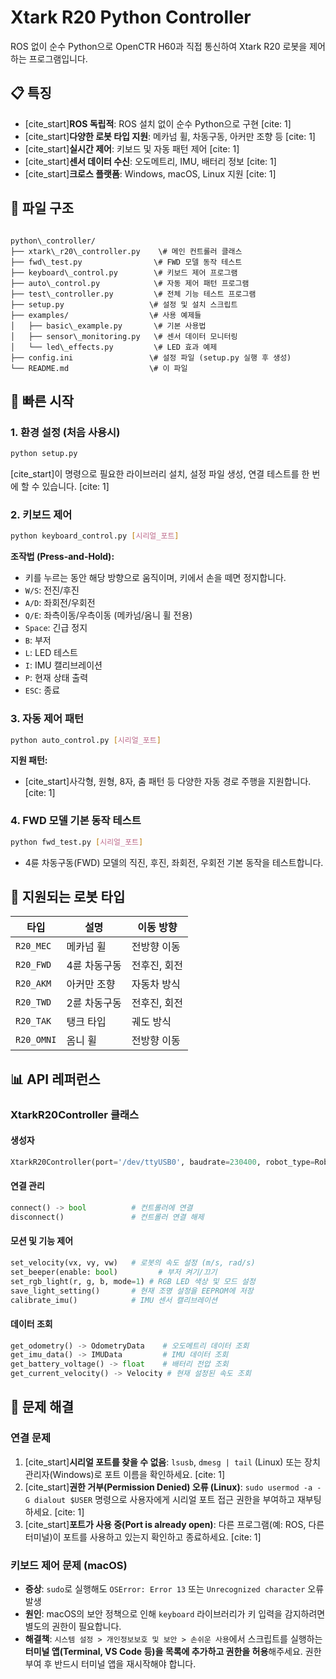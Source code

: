 # Xtark R20 Python Controller

ROS 없이 순수 Python으로 OpenCTR H60과 직접 통신하여 Xtark R20 로봇을 제어하는 프로그램입니다.

## 📋 특징

- [cite_start]**ROS 독립적**: ROS 설치 없이 순수 Python으로 구현 [cite: 1]
- [cite_start]**다양한 로봇 타입 지원**: 메카넘 휠, 차동구동, 아커만 조향 등 [cite: 1]
- [cite_start]**실시간 제어**: 키보드 및 자동 패턴 제어 [cite: 1]
- [cite_start]**센서 데이터 수신**: 오도메트리, IMU, 배터리 정보 [cite: 1]
- [cite_start]**크로스 플랫폼**: Windows, macOS, Linux 지원 [cite: 1]

## 📁 파일 구조

```

python\_controller/
├── xtark\_r20\_controller.py    \# 메인 컨트롤러 클래스
├── fwd\_test.py                \# FWD 모델 동작 테스트
├── keyboard\_control.py        \# 키보드 제어 프로그램
├── auto\_control.py            \# 자동 제어 패턴 프로그램
├── test\_controller.py         \# 전체 기능 테스트 프로그램
├── setup.py                   \# 설정 및 설치 스크립트
├── examples/                  \# 사용 예제들
│   ├── basic\_example.py       \# 기본 사용법
│   ├── sensor\_monitoring.py   \# 센서 데이터 모니터링
│   └── led\_effects.py         \# LED 효과 예제
├── config.ini                 \# 설정 파일 (setup.py 실행 후 생성)
└── README.md                  \# 이 파일

````

## 🚀 빠른 시작

### 1. 환경 설정 (처음 사용시)

```bash
python setup.py
````

[cite\_start]이 명령으로 필요한 라이브러리 설치, 설정 파일 생성, 연결 테스트를 한 번에 할 수 있습니다. [cite: 1]

### 2\. 키보드 제어

```bash
python keyboard_control.py [시리얼_포트]
```

**조작법 (Press-and-Hold):**

  - 키를 누르는 동안 해당 방향으로 움직이며, 키에서 손을 떼면 정지합니다.
  - `W/S`: 전진/후진
  - `A/D`: 좌회전/우회전
  - `Q/E`: 좌측이동/우측이동 (메카넘/옴니 휠 전용)
  - `Space`: 긴급 정지
  - `B`: 부저
  - `L`: LED 테스트
  - `I`: IMU 캘리브레이션
  - `P`: 현재 상태 출력
  - `ESC`: 종료

### 3\. 자동 제어 패턴

```bash
python auto_control.py [시리얼_포트]
```

**지원 패턴:**

  - [cite\_start]사각형, 원형, 8자, 춤 패턴 등 다양한 자동 경로 주행을 지원합니다. [cite: 1]

### 4\. FWD 모델 기본 동작 테스트

```bash
python fwd_test.py [시리얼_포트]
```

  - 4륜 차동구동(FWD) 모델의 직진, 후진, 좌회전, 우회전 기본 동작을 테스트합니다.

## 🤖 지원되는 로봇 타입

| 타입      | 설명         | 이동 방향     |
| --------- | ------------ | ------------- |
| `R20_MEC` | 메카넘 휠    | 전방향 이동   |
| `R20_FWD` | 4륜 차동구동 | 전후진, 회전  |
| `R20_AKM` | 아커만 조향  | 자동차 방식   |
| `R20_TWD` | 2륜 차동구동 | 전후진, 회전  |
| `R20_TAK` | 탱크 타입    | 궤도 방식     |
| `R20_OMNI`| 옴니 휠      | 전방향 이동   |

## 📊 API 레퍼런스

### XtarkR20Controller 클래스

#### 생성자

```python
XtarkR20Controller(port='/dev/ttyUSB0', baudrate=230400, robot_type=RobotType.R20_MEC)
```

#### 연결 관리

```python
connect() -> bool          # 컨트롤러에 연결
disconnect()               # 컨트롤러 연결 해제
```

#### 모션 및 기능 제어

```python
set_velocity(vx, vy, vw)   # 로봇의 속도 설정 (m/s, rad/s)
set_beeper(enable: bool)         # 부저 켜기/끄기
set_rgb_light(r, g, b, mode=1) # RGB LED 색상 및 모드 설정
save_light_setting()       # 현재 조명 설정을 EEPROM에 저장
calibrate_imu()            # IMU 센서 캘리브레이션
```

#### 데이터 조회

```python
get_odometry() -> OdometryData    # 오도메트리 데이터 조회
get_imu_data() -> IMUData         # IMU 데이터 조회
get_battery_voltage() -> float    # 배터리 전압 조회
get_current_velocity() -> Velocity # 현재 설정된 속도 조회
```

## 🐛 문제 해결

### 연결 문제

1.  [cite\_start]**시리얼 포트를 찾을 수 없음**: `lsusb`, `dmesg | tail` (Linux) 또는 장치 관리자(Windows)로 포트 이름을 확인하세요. [cite: 1]
2.  [cite\_start]**권한 거부(Permission Denied) 오류 (Linux)**: `sudo usermod -a -G dialout $USER` 명령으로 사용자에게 시리얼 포트 접근 권한을 부여하고 재부팅하세요. [cite: 1]
3.  [cite\_start]**포트가 사용 중(Port is already open)**: 다른 프로그램(예: ROS, 다른 터미널)이 포트를 사용하고 있는지 확인하고 종료하세요. [cite: 1]

### 키보드 제어 문제 (macOS)

  - **증상**: `sudo`로 실행해도 `OSError: Error 13` 또는 `Unrecognized character` 오류 발생
  - **원인**: macOS의 보안 정책으로 인해 `keyboard` 라이브러리가 키 입력을 감지하려면 별도의 권한이 필요합니다.
  - **해결책**: `시스템 설정 > 개인정보보호 및 보안 > 손쉬운 사용`에서 스크립트를 실행하는 **터미널 앱(Terminal, VS Code 등)을 목록에 추가하고 권한을 허용**해주세요. 권한 부여 후 반드시 터미널 앱을 재시작해야 합니다.
